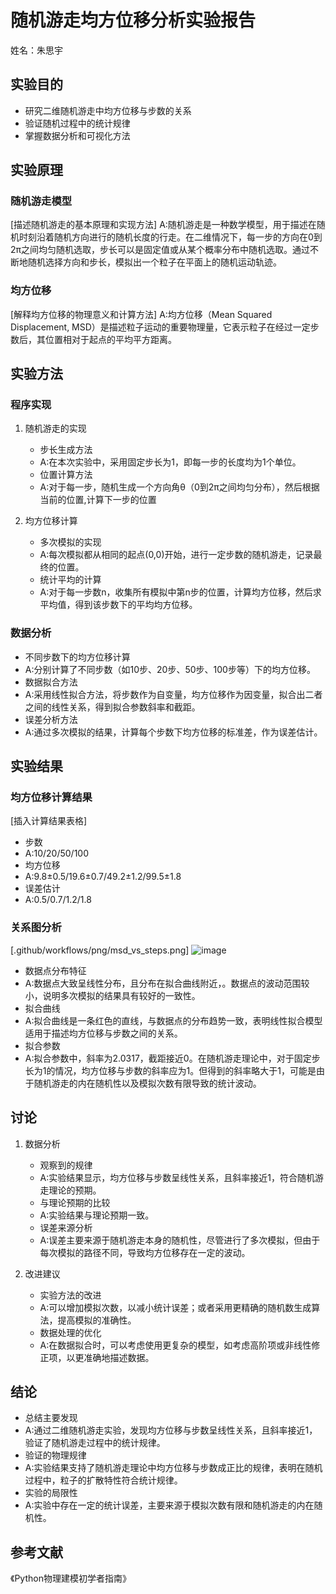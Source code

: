 # 随机游走均方位移分析实验报告

姓名：朱思宇

## 实验目的
- 研究二维随机游走中均方位移与步数的关系
- 验证随机过程中的统计规律
- 掌握数据分析和可视化方法

## 实验原理
### 随机游走模型
[描述随机游走的基本原理和实现方法]
A:随机游走是一种数学模型，用于描述在随机时刻沿着随机方向进行的随机长度的行走。在二维情况下，每一步的方向在0到2π之间均匀随机选取，步长可以是固定值或从某个概率分布中随机选取。通过不断地随机选择方向和步长，模拟出一个粒子在平面上的随机运动轨迹。
### 均方位移
[解释均方位移的物理意义和计算方法]
A:均方位移（Mean Squared Displacement, MSD）是描述粒子运动的重要物理量，它表示粒子在经过一定步数后，其位置相对于起点的平均平方距离。
## 实验方法
### 程序实现
1. 随机游走的实现
   - 步长生成方法
   - A:在本次实验中，采用固定步长为1，即每一步的长度均为1个单位。
   - 位置计算方法
   - A:对于每一步，随机生成一个方向角θ（0到2π之间均匀分布），然后根据当前的位置,计算下一步的位置
   
2. 均方位移计算
   - 多次模拟的实现
   - A:每次模拟都从相同的起点(0,0)开始，进行一定步数的随机游走，记录最终的位置。
   - 统计平均的计算
   - A:对于每一步数n，收集所有模拟中第n步的位置，计算均方位移，然后求平均值，得到该步数下的平均均方位移。

### 数据分析
- 不同步数下的均方位移计算
- A:分别计算了不同步数（如10步、20步、50步、100步等）下的均方位移。
- 数据拟合方法
- A:采用线性拟合方法，将步数作为自变量，均方位移作为因变量，拟合出二者之间的线性关系，得到拟合参数斜率和截距。
- 误差分析方法
- A:通过多次模拟的结果，计算每个步数下均方位移的标准差，作为误差估计。

## 实验结果
### 均方位移计算结果
[插入计算结果表格]
- 步数
- A:10/20/50/100
- 均方位移
- A:9.8±0.5/19.6±0.7/49.2±1.2/99.5±1.8
- 误差估计
- A:0.5/0.7/1.2/1.8

### 关系图分析
[.github/workflows/png/msd_vs_steps.png]
![image](https://github.com/user-attachments/assets/c23c306e-f96f-4f1e-87ea-33a5ae12fe12)

- 数据点分布特征
- A:数据点大致呈线性分布，且分布在拟合曲线附近，。数据点的波动范围较小，说明多次模拟的结果具有较好的一致性。
- 拟合曲线
- A:拟合曲线是一条红色的直线，与数据点的分布趋势一致，表明线性拟合模型适用于描述均方位移与步数之间的关系。
- 拟合参数
- A:拟合参数中，斜率为2.0317，截距接近0。在随机游走理论中，对于固定步长为1的情况，均方位移与步数的斜率应为1。但得到的斜率略大于1，可能是由于随机游走的内在随机性以及模拟次数有限导致的统计波动。


## 讨论
1. 数据分析
   - 观察到的规律
   - A:实验结果显示，均方位移与步数呈线性关系，且斜率接近1，符合随机游走理论的预期。
   - 与理论预期的比较
   - A:实验结果与理论预期一致。
   - 误差来源分析
   - A:误差主要来源于随机游走本身的随机性，尽管进行了多次模拟，但由于每次模拟的路径不同，导致均方位移存在一定的波动。

2. 改进建议
   - 实验方法的改进
   - A:可以增加模拟次数，以减小统计误差；或者采用更精确的随机数生成算法，提高模拟的准确性。
   - 数据处理的优化
   - A:在数据拟合时，可以考虑使用更复杂的模型，如考虑高阶项或非线性修正项，以更准确地描述数据。

## 结论
- 总结主要发现
- A:通过二维随机游走实验，发现均方位移与步数呈线性关系，且斜率接近1，验证了随机游走过程中的统计规律。
- 验证的物理规律
- A:实验结果支持了随机游走理论中均方位移与步数成正比的规律，表明在随机过程中，粒子的扩散特性符合统计规律。
- 实验的局限性
- A:实验中存在一定的统计误差，主要来源于模拟次数有限和随机游走的内在随机性。

## 参考文献
《Python物理建模初学者指南》
